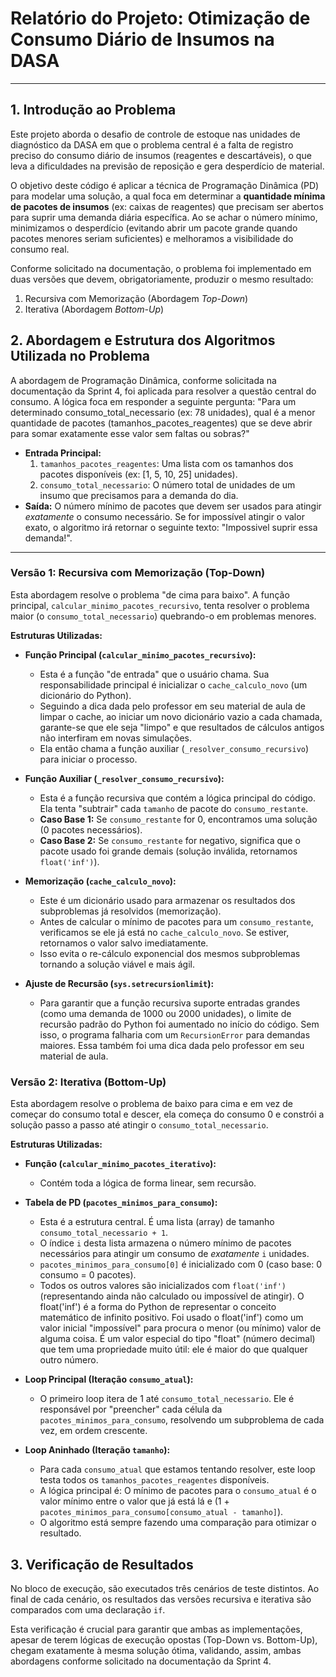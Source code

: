 # Relatório do Projeto: Otimização de Consumo Diário de Insumos na DASA
---

## 1. Introdução ao Problema

Este projeto aborda o desafio de controle de estoque nas unidades de diagnóstico da DASA em que o problema central é a falta de registro preciso do consumo diário de insumos (reagentes e descartáveis), o que leva a dificuldades na previsão de reposição e gera desperdício de material.

O objetivo deste código é aplicar a técnica de Programação Dinâmica (PD) para modelar uma solução, a qual foca em determinar a **quantidade mínima de pacotes de insumos** (ex: caixas de reagentes) que precisam ser abertos para suprir uma demanda diária específica. Ao se achar o número mínimo, minimizamos o desperdício (evitando abrir um pacote grande quando pacotes menores seriam suficientes) e melhoramos a visibilidade do consumo real.

Conforme solicitado na documentação, o problema foi implementado em duas versões que devem, obrigatoriamente, produzir o mesmo resultado:
1.  Recursiva com Memorização (Abordagem *Top-Down*)
2.  Iterativa (Abordagem *Bottom-Up*)

## 2. Abordagem e Estrutura dos Algoritmos Utilizada no Problema

A abordagem de Programação Dinâmica, conforme solicitada na documentação da Sprint 4, foi aplicada para resolver a questão central do consumo. A lógica foca em responder a seguinte pergunta: "Para um determinado consumo_total_necessario (ex: 78 unidades), qual é a menor quantidade de pacotes (tamanhos_pacotes_reagentes) que se deve abrir para somar exatamente esse valor sem faltas ou sobras?"

* **Entrada Principal:**
    1.  `tamanhos_pacotes_reagentes`: Uma lista com os tamanhos dos pacotes disponíveis (ex: [1, 5, 10, 25] unidades).
    2.  `consumo_total_necessario`: O número total de unidades de um insumo que precisamos para a demanda do dia.
* **Saída:** O número mínimo de pacotes que devem ser usados para atingir *exatamente* o consumo necessário. Se for impossível atingir o valor exato, o algoritmo irá retornar o seguinte texto: "Impossivel suprir essa demanda!".

---

### Versão 1: Recursiva com Memorização (Top-Down)

Esta abordagem resolve o problema "de cima para baixo". A função principal, `calcular_minimo_pacotes_recursivo`, tenta resolver o problema maior (o `consumo_total_necessario`) quebrando-o em problemas menores.

**Estruturas Utilizadas:**

* **Função Principal (`calcular_minimo_pacotes_recursivo`):**
    * Esta é a função "de entrada" que o usuário chama. Sua responsabilidade principal é inicializar o `cache_calculo_novo` (um dicionário do Python).
    * Seguindo a dica dada pelo professor em seu material de aula de limpar o cache, ao iniciar um novo dicionário vazio a cada chamada, garante-se que ele seja "limpo" e que resultados de cálculos antigos não interfiram em novas simulações.
    * Ela então chama a função auxiliar (`_resolver_consumo_recursivo`) para iniciar o processo.

* **Função Auxiliar (`_resolver_consumo_recursivo`):**
    * Esta é a função recursiva que contém a lógica principal do código. Ela tenta "subtrair" cada `tamanho` de pacote do `consumo_restante`.
    * **Caso Base 1:** Se `consumo_restante` for 0, encontramos uma solução (0 pacotes necessários).
    * **Caso Base 2:** Se `consumo_restante` for negativo, significa que o pacote usado foi grande demais (solução inválida, retornamos `float('inf')`).

* **Memorização (`cache_calculo_novo`):**
    * Este é um dicionário usado para armazenar os resultados dos subproblemas já resolvidos (memorização).
    * Antes de calcular o mínimo de pacotes para um `consumo_restante`, verificamos se ele já está no `cache_calculo_novo`. Se estiver, retornamos o valor salvo imediatamente.
    * Isso evita o re-cálculo exponencial dos mesmos subproblemas tornando a solução viável e mais ágil. 

* **Ajuste de Recursão (`sys.setrecursionlimit`):**
    * Para garantir que a função recursiva suporte entradas grandes (como uma demanda de 1000 ou 2000 unidades), o limite de recursão padrão do Python foi aumentado no início do código. Sem isso, o programa falharia com um `RecursionError` para demandas maiores. Essa também foi uma dica dada pelo professor em seu material de aula. 

### Versão 2: Iterativa (Bottom-Up)

Esta abordagem resolve o problema de baixo para cima e em vez de começar do consumo total e descer, ela começa do consumo 0 e constrói a solução passo a passo até atingir o `consumo_total_necessario`.

**Estruturas Utilizadas:**

* **Função (`calcular_minimo_pacotes_iterativo`):**
    * Contém toda a lógica de forma linear, sem recursão.

* **Tabela de PD (`pacotes_minimos_para_consumo`):**
    * Esta é a estrutura central. É uma lista (array) de tamanho `consumo_total_necessario + 1`.
    * O índice `i` desta lista armazena o número mínimo de pacotes necessários para atingir um consumo de *exatamente* `i` unidades.
    * `pacotes_minimos_para_consumo[0]` é inicializado com 0 (caso base: 0 consumo = 0 pacotes).
    * Todos os outros valores são inicializados com `float('inf')` (representando ainda não calculado ou impossível de atingir). O float('inf') é a forma do Python de representar o conceito matemático de infinito positivo. Foi usado o float('inf') como um valor inicial "impossível" para procura o menor (ou mínimo) valor de alguma coisa. É um valor especial do tipo "float" (número decimal) que tem uma propriedade muito útil: ele é maior do que qualquer outro número.

* **Loop Principal (Iteração `consumo_atual`):**
    * O primeiro loop itera de 1 até `consumo_total_necessario`. Ele é responsável por "preencher" cada célula da `pacotes_minimos_para_consumo`, resolvendo um subproblema de cada vez, em ordem crescente.

* **Loop Aninhado (Iteração `tamanho`):**
    * Para cada `consumo_atual` que estamos tentando resolver, este loop testa todos os `tamanhos_pacotes_reagentes` disponíveis.
    * A lógica principal é: O mínimo de pacotes para o `consumo_atual` é o valor mínimo entre o valor que já está lá e (1 + `pacotes_minimos_para_consumo[consumo_atual - tamanho]`).
    * O algoritmo está sempre fazendo uma comparação para otimizar o resultado.

## 3. Verificação de Resultados

No bloco de execução, são executados três cenários de teste distintos. Ao final de cada cenário, os resultados das versões recursiva e iterativa são comparados com uma declaração `if`.

Esta verificação é crucial para garantir que ambas as implementações, apesar de terem lógicas de execução opostas (Top-Down vs. Bottom-Up), chegam exatamente à mesma solução ótima, validando, assim, ambas abordagens conforme solicitado na documentação da Sprint 4. 